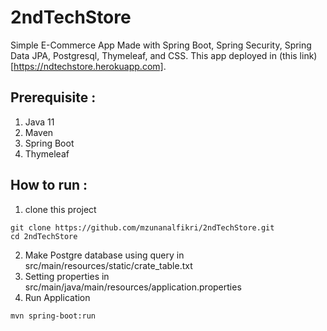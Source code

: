 # 2ndTechStore
Simple E-Commerce App Made with Spring Boot, Spring Security, Spring Data JPA, Postgresql, Thymeleaf, and CSS.
This app deployed in (this link)[https://ndtechstore.herokuapp.com].

## Prerequisite :
1. Java 11
2. Maven
3. Spring Boot
4. Thymeleaf

## How to run :
1. clone this project
```
git clone https://github.com/mzunanalfikri/2ndTechStore.git
cd 2ndTechStore
```
2. Make Postgre database using query in src/main/resources/static/crate_table.txt
3. Setting properties in src/main/java/main/resources/application.properties
4. Run Application
```
mvn spring-boot:run
```
